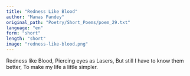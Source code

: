 ```yaml
---
title: "Redness Like Blood"
author: "Manas Pandey"
original_path: "Poetry/Short_Poems/poem_29.txt"
language: "en"
form: "short"
length: "short"
image: "redness-like-blood.png"
---
```

Redness like Blood,
Piercing eyes as Lasers,
But still I have to know them better,
To make my life a little simpler.